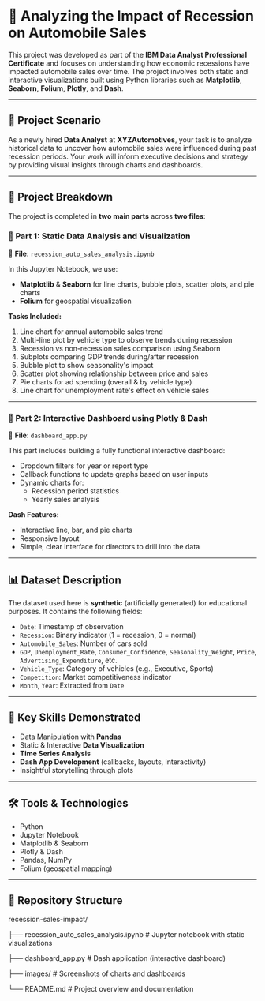 # 🚗 Analyzing the Impact of Recession on Automobile Sales

This project was developed as part of the **IBM Data Analyst Professional Certificate** and focuses on understanding how economic recessions have impacted automobile sales over time. The project involves both static and interactive visualizations built using Python libraries such as **Matplotlib**, **Seaborn**, **Folium**, **Plotly**, and **Dash**.

---

## 📌 Project Scenario

As a newly hired **Data Analyst** at **XYZAutomotives**, your task is to analyze historical data to uncover how automobile sales were influenced during past recession periods. Your work will inform executive decisions and strategy by providing visual insights through charts and dashboards.

---

## 🧩 Project Breakdown

The project is completed in **two main parts** across **two files**:

### 🔹 Part 1: Static Data Analysis and Visualization  
📁 **File**: `recession_auto_sales_analysis.ipynb`

In this Jupyter Notebook, we use:
- **Matplotlib** & **Seaborn** for line charts, bubble plots, scatter plots, and pie charts
- **Folium** for geospatial visualization

**Tasks Included:**
1. Line chart for annual automobile sales trend  
2. Multi-line plot by vehicle type to observe trends during recession  
3. Recession vs non-recession sales comparison using Seaborn  
4. Subplots comparing GDP trends during/after recession  
5. Bubble plot to show seasonality's impact  
6. Scatter plot showing relationship between price and sales  
7. Pie charts for ad spending (overall & by vehicle type)  
8. Line chart for unemployment rate's effect on vehicle sales

---

### 🔸 Part 2: Interactive Dashboard using Plotly & Dash  
📁 **File**: `dashboard_app.py`

This part includes building a fully functional interactive dashboard:
- Dropdown filters for year or report type
- Callback functions to update graphs based on user inputs
- Dynamic charts for:
  - Recession period statistics
  - Yearly sales analysis

**Dash Features:**
- Interactive line, bar, and pie charts
- Responsive layout
- Simple, clear interface for directors to drill into the data

---

## 📊 Dataset Description

The dataset used here is **synthetic** (artificially generated) for educational purposes. It contains the following fields:

- `Date`: Timestamp of observation  
- `Recession`: Binary indicator (1 = recession, 0 = normal)  
- `Automobile_Sales`: Number of cars sold  
- `GDP`, `Unemployment_Rate`, `Consumer_Confidence`, `Seasonality_Weight`, `Price`, `Advertising_Expenditure`, etc.  
- `Vehicle_Type`: Category of vehicles (e.g., Executive, Sports)  
- `Competition`: Market competitiveness indicator  
- `Month`, `Year`: Extracted from `Date`

---

## 🧠 Key Skills Demonstrated

- Data Manipulation with **Pandas**
- Static & Interactive **Data Visualization**
- **Time Series Analysis**
- **Dash App Development** (callbacks, layouts, interactivity)
- Insightful storytelling through plots

---

## 🛠️ Tools & Technologies

- Python  
- Jupyter Notebook  
- Matplotlib & Seaborn  
- Plotly & Dash  
- Pandas, NumPy  
- Folium (geospatial mapping)  

---

## 📁 Repository Structure

recession-sales-impact/


├── recession_auto_sales_analysis.ipynb # Jupyter notebook with static visualizations

├── dashboard_app.py # Dash application (interactive dashboard)

├── images/ # Screenshots of charts and dashboards

└── README.md # Project overview and documentation
